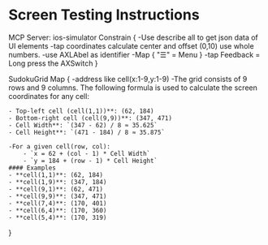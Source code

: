 # Screen Testing Instructions

MCP Server: ios-simulator
Constrain {
    -Use describe all to get json data of UI elements
    -tap coordinates calculate center and offset (0,10) use whole numbers. 
    -use AXLAbel as identifier
        -Map { "☰" = Menu }
    -tap Feedback = Long press the AXSwitch
}

SudokuGrid Map {
    -address like cell(x:1-9,y:1-9)
    -The grid consists of 9 rows and 9 columns. The following formula is used to calculate the screen coordinates for any cell:
    
    - Top-left cell (cell(1,1))**: (62, 184)
    - Bottom-right cell (cell(9,9))**: (347, 471)
    - Cell Width**: `(347 - 62) / 8 ≈ 35.625`
    - Cell Height**: `(471 - 184) / 8 ≈ 35.875`

    -For a given cell(row, col):
        - `x = 62 + (col - 1) * Cell Width`
        - `y = 184 + (row - 1) * Cell Height`
    #### Examples
    - **cell(1,1)**: (62, 184)
    - **cell(1,9)**: (347, 184)
    - **cell(9,1)**: (62, 471)
    - **cell(9,9)**: (347, 471)
    - **cell(7,4)**: (170, 401)
    - **cell(6,4)**: (170, 360)
    - **cell(5,4)**: (170, 319)
}